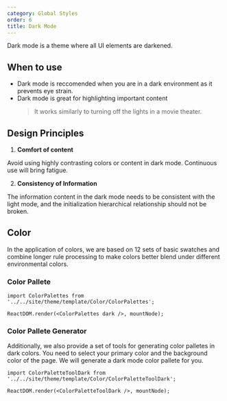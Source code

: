 ```yaml
---
category: Global Styles
order: 6
title: Dark Mode
---
```


Dark mode is a theme where all UI elements are darkened.

## When to use

- Dark mode is reccomended when you are in a dark environment as it prevents eye strain.
- Dark mode is great for highlighting important content
  > It works similarly to turning off the lights in a movie theater.

## Design Principles

1. **Comfort of content**

Avoid using highly contrasting colors or content in dark mode. Continuous use will bring fatigue.

2. **Consistency of Information**

The information content in the dark mode needs to be consistent with the light mode, and the initialization hierarchical relationship should not be broken.

## Color

In the application of colors, we are based on 12 sets of basic swatches and combine longer rule processing to make colors better blend under different environmental colors.

### Color Pallete

```__react
import ColorPalettes from '../../site/theme/template/Color/ColorPalettes';

ReactDOM.render(<ColorPalettes dark />, mountNode);
```

### Color Pallete Generator

Additionally, we also provide a set of tools for generating color palletes in dark colors. You need to select your primary color and the background color of the page. We will generate a dark mode color pallete for you.

```__react
import ColorPaletteToolDark from '../../site/theme/template/Color/ColorPaletteToolDark';

ReactDOM.render(<ColorPaletteToolDark />, mountNode);
```
